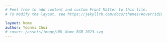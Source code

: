 ```yaml
---
# Feel free to add content and custom Front Matter to this file.
# To modify the layout, see https://jekyllrb.com/docs/themes/#overriding-theme-defaults

layout: home
author: Yoonmi Choi
# cover: /assets/image/UNL_Name_RGB_2023.svg
---
```


<html>
    <head>
    <style>
    
    body {
        position: relative;
        margin: 0;
        height: 100vh;
        background-image: url('{{ site.baseurl }}/assets/image/R-UNL_HEX.svg');
        background-repeat: no-repeat;
        background-attachment: fixed;  
        background-size: 50%; /* Adjust this to your preferred size */
        background-position: center 40%; /* Centers the background image */
    }
    body::before {
        content: "";
        position: absolute;
        top: 0;
        left: 0;
        right: 0;
        bottom: 0;
        background: rgba(255, 255, 255, 0.95); /* Adjust this color and opacity */
        z-index: -1;
    }
    </style>
    </head>

    </html>

### About Me

Hello!  
<p>I’m Yoonmi Choi, a PhD student in the Biological Systems Engineering department at the University of Nebraska-Lincoln, where I am part of Songlab. </p>

<p> My research focuses on the intricate interactions between plants and microbes.I use computational modeling and experimental approaches to better understand and optimize these interactions for sustainable agriculture. </p>

<i> This website serves as a platform to document and share my research progress, insights, and beyond. </i>

Feel free to contact me via email at [ychoi6@huskers.unl.edu](mailto:ychoi6@huskers.unl.edu) or explore our lab’s work at [Songlab website](https://cms.unl.edu/engineering/song-lab/).

Thank you for visiting my website!